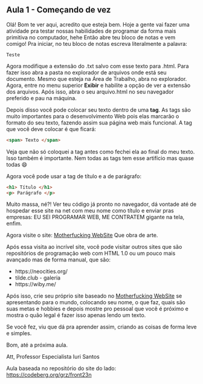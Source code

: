 <h2> Aula 1 - Começando de vez </h1>

Olá! Bom te ver aqui, acredito que esteja bem.
Hoje a gente vai fazer uma atividade pra testar nossas habilidades de programar da forma mais primitiva no computador, hehe
Então abre teu bloco de notas e vem comigo!
Pra iniciar, no teu bloco de notas escreva literalmente a palavra:
```
Teste
```
Agora modifique a extensão do .txt salvo com esse texto para .html.
Para fazer isso abra a pasta no explorador de arquivos onde está seu documento. Mesmo que esteja na Área de Trabalho, abra no explorador.
Agora, entre no menu superior **Exibir** e habilite a opção de ver a extensão dos arquivos.
Após isso, abra o seu arquivo.html no seu navegador preferido e pau na máquina.

Depois disso você pode colocar seu texto dentro de uma **tag**. As tags são muito importantes para o desenvolvimento Web pois elas marcarão o formato do seu texto, fazendo assim sua página web mais funcional.
A tag que você deve colocar é <span> que ficará:
```html
<span> Texto </span>
```
Veja que não só coloquei a tag antes como fechei ela ao final do meu texto. Isso também é importante. Nem todas as tags tem esse artifício mas quase todas 😄

Agora você pode usar a tag de título e a de parágrafo:
```html
<h1> Título </h1>
<p> Parágrafo </p>
```

Muito massa, né?! Ver teu código já pronto no navegador, dá vontade até de hospedar esse site na net com meu nome como título e enviar pras empresas: EU SEI PROGRAMAR WEB, ME CONTRATEM gigante na tela, enfim.

Agora visite o site: [Motherfucking WebSite](motherfuckingwebsite.com)
Que obra de arte.

Após essa visita ao incrível site, você pode visitar outros sites que são repositórios de programação web com HTML 1.0 ou um pouco mais avançado mas de forma manual, que são:
<ul>
  <li> https://neocities.org/ </li>
  <li> tilde.club - galeria </li>
  <li> https://wiby.me/ </li>
</ul>

Após isso, crie seu próprio site baseado no [Motherfucking WebSite](motherfuckingwebsite.com) se apresentando para o mundo, colocando seu nome, o que faz, quais são suas metas e hobbies e depois mostre pro pessoal que você é próximo e mostra o quão legal é fazer isso apenas lendo um texto.

Se você fez, viu que dá pra aprender assim, criando as coisas de forma leve e simples.

Bom, até a próxima aula.

Att,
Professor Especialista Iuri Santos

Aula baseada no repositório do site do lado: https://codeberg.org/grz/front23n
